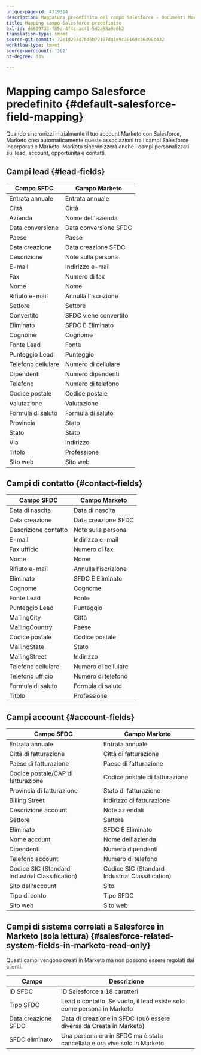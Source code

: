 ```yaml
---
unique-page-id: 4719314
description: Mappatura predefinita del campo Salesforce - Documenti Marketo - Documentazione del prodotto
title: Mapping campo Salesforce predefinito
exl-id: d6639733-f85d-4f4c-ac41-5d2a68a9c6b2
translation-type: tm+mt
source-git-commit: 72e1d29347bd5b77107da1e9c30169cb6490c432
workflow-type: tm+mt
source-wordcount: '362'
ht-degree: 33%

---
```


# Mapping campo Salesforce predefinito {#default-salesforce-field-mapping}

Quando sincronizzi inizialmente il tuo account Marketo con Salesforce, Marketo crea automaticamente queste associazioni tra i campi Salesforce incorporati e Marketo. Marketo sincronizzerà anche i campi personalizzati sui lead, account, opportunità e contatti.

## Campi lead {#lead-fields}

| Campo SFDC | Campo Marketo |
|---|---|
| Entrata annuale | Entrata annuale |
| Città | Città |
| Azienda | Nome dell&#39;azienda |
| Data conversione | Data conversione SFDC |
| Paese | Paese |
| Data creazione | Data creazione SFDC |
| Descrizione | Note sulla persona |
| E-mail | Indirizzo e-mail |
| Fax | Numero di fax |
| Nome | Nome |
| Rifiuto e-mail | Annulla l&#39;iscrizione |
| Settore | Settore |
| Convertito | SFDC viene convertito |
| Eliminato | SFDC È Eliminato |
| Cognome | Cognome |
| Fonte Lead | Fonte |
| Punteggio Lead | Punteggio |
| Telefono cellulare | Numero di cellulare |
| Dipendenti | Numero dipendenti |
| Telefono | Numero di telefono |
| Codice postale | Codice postale |
| Valutazione | Valutazione |
| Formula di saluto | Formula di saluto |
| Provincia | Stato |
| Stato | Stato |
| Via | Indirizzo |
| Titolo | Professione |
| Sito web | Sito web |

## Campi di contatto {#contact-fields}

| Campo SFDC | Campo Marketo |
|---|---|
| Data di nascita | Data di nascita |
| Data creazione | Data creazione SFDC |
| Descrizione contatto | Note sulla persona |
| E-mail | Indirizzo e-mail |
| Fax ufficio | Numero di fax |
| Nome | Nome |
| Rifiuto e-mail | Annulla l&#39;iscrizione |
| Eliminato | SFDC È Eliminato |
| Cognome | Cognome |
| Fonte Lead | Fonte |
| Punteggio Lead | Punteggio |
| MailingCity | Città |
| MailingCountry | Paese |
| Codice postale | Codice postale |
| MailingState | Stato |
| MailingStreet | Indirizzo |
| Telefono cellulare | Numero di cellulare |
| Telefono ufficio | Numero di telefono |
| Formula di saluto | Formula di saluto |
| Titolo | Professione |

## Campi account {#account-fields}

| Campo SFDC | Campo Marketo |
|---|---|
| Entrata annuale | Entrata annuale |
| Città di fatturazione | Città di fatturazione |
| Paese di fatturazione | Paese di fatturazione |
| Codice postale/CAP di fatturazione | Codice postale di fatturazione |
| Provincia di fatturazione | Stato di fatturazione |
| Billing Street | Indirizzo di fatturazione |
| Descrizione account | Note aziendali |
| Settore | Settore |
| Eliminato | SFDC È Eliminato |
| Nome account | Nome dell&#39;azienda |
| Dipendenti | Numero dipendenti |
| Telefono account | Numero di telefono |
| Codice SIC (Standard Industrial Classification) | Codice SIC (Standard Industrial Classification) |
| Sito dell&#39;account | Sito |
| Tipo di conto | Tipo SFDC |
| Sito web | Sito web |

## Campi di sistema correlati a Salesforce in Marketo (sola lettura) {#salesforce-related-system-fields-in-marketo-read-only}

Questi campi vengono creati in Marketo ma non possono essere regolati dai clienti.

| Campo | Descrizione |
|---|---|
| ID SFDC | ID Salesforce a 18 caratteri |
| Tipo SFDC | Lead o contatto. Se vuoto, il lead esiste solo come persona in Marketo |
| Data creazione SFDC | Data di creazione in SFDC (può essere diversa da Creata in Marketo) |
| SFDC eliminato | Una persona era in SFDC ma è stata cancellata e ora vive solo in Marketo |
